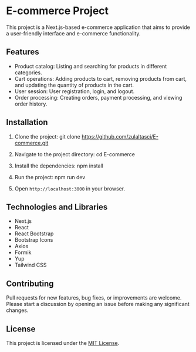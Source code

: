 # E-commerce Project


This project is a Next.js-based e-commerce application that aims to provide a user-friendly interface and e-commerce functionality.

## Features

- Product catalog: Listing and searching for products in different categories.
- Cart operations: Adding products to cart, removing products from cart, and updating the quantity of products in the cart.
- User session: User registration, login, and logout.
- Order processing: Creating orders, payment processing, and viewing order history.

## Installation

1. Clone the project:
git clone https://github.com/zulaltasci/E-commerce.git


2. Navigate to the project directory:
cd E-commerce


3. Install the dependencies:
npm install


4. Run the project:
npm run dev


5. Open `http://localhost:3000` in your browser.

## Technologies and Libraries

- Next.js
- React
- React Bootstrap
- Bootstrap Icons
- Axios
- Formik
- Yup
- Tailwind CSS

## Contributing

Pull requests for new features, bug fixes, or improvements are welcome. Please start a discussion by opening an issue before making any significant changes.

## License

This project is licensed under the [MIT License](LICENSE).

